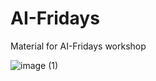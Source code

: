 # AI-Fridays
Material for AI-Fridays workshop


![image (1)](https://github.com/ric4234/AI-Fridays/assets/120782644/db86a5a4-6034-4ae7-a3da-fe65853933c4)
